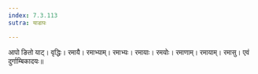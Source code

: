 ```yaml
---
index: 7.3.113
sutra: याडापः

---
```

आपो ङितो याट्। वृद्धिः। रमायै। रमाभ्याम्। रमाभ्यः। रमायाः। रमयोः। रमाणाम्। रमायाम्। रमासु। एवं दुर्गाम्बिकादयः॥